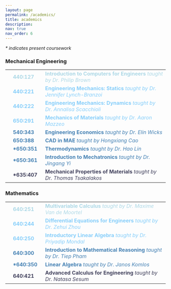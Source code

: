 ```yaml
---
layout: page
permalink: /academics/
title: academics
description:
nav: true
nav_order: 6
---
```

<html lang="en">
<head>
    <meta charset="UTF-8">
    <meta name="viewport" content="width=device-width, initial-scale=1.0">
    <title>Course Levels</title>
    <style>
        .level-100 {
            color: #ADD8E6; /* Light Blue */
            font-weight: bold;
        }
        .level-200 {
            color: #87CEFA; /* Sky Blue */
            font-weight: bold;
        }
        .level-300 {
            color: #4682B4; /* Steel Blue */
            font-weight: bold;
        }
        .level-400 {
            color: rgb(67, 67, 94); /* Dark Blue */
            font-weight: bold;
        }
        em {
            font-style: italic;
             font-weight: normal;
        }
    </style>
</head>
<body>
    <p><em>* indicates present coursework</em></p>
    <h3 style="font-weight: bold;">Mechanical Engineering</h3>
    <table>
        <tbody>
            <tr>
                <td><br></td>
                <td class="level-100">440:127&nbsp;&nbsp;</td>
                <td class="level-100">Introduction to Computers for Engineers <em>taught by Dr. Philip Brown</em></td>
            </tr>
            <tr>
                <td><br></td>
                <td class="level-200">440:221&nbsp;&nbsp;</td>
                <td class="level-200">Engineering Mechanics: Statics <em>taught by Dr. Jennifer Lynch-Branzoi</em></td>
            </tr>
            <tr>
                <td><br></td>
                <td class="level-200">440:222&nbsp;&nbsp;</td>
                <td class="level-200">Engineering Mechanics: Dynamics <em>taught by Dr. Annalisa Scacchioli</em></td>
            </tr>
            <tr>
                <td><br></td>
                <td class="level-200">650:291&nbsp;&nbsp;</td>
                <td class="level-200">Mechanics of Materials <em>taught by Dr. Aaron Mazzeo</em></td>
            </tr>
            <tr>
                <td><br></td>
                <td class="level-300">540:343&nbsp;&nbsp;</td>
                <td class="level-300">Engineering Economics <em>taught by Dr. Elin Wicks</em></td>
            </tr>
            <tr>
                <td><br></td>
                <td class="level-300">650:388&nbsp;&nbsp;</td>
                <td class="level-300">CAD in MAE <em>taught by Hongxiang Cao</em></td>
            </tr>
            <tr>
                <td><br></td>
                <td class="level-300">*650:351&nbsp;&nbsp;</td>
                <td class="level-300">Thermodynamics <em>taught by Dr. Hao Lin</em></td>
            </tr>
            <tr>
                <td><br></td>
                <td class="level-300">*650:361&nbsp;&nbsp;</td>
                <td class="level-300">Introduction to Mechatronics <em>taught by Dr. Jingang Yi</em></td>
            </tr>
            <tr>
                <td><br></td>
                <td class="level-400">*635:407&nbsp;&nbsp;</td>
                <td class="level-400">Mechanical Properties of Materials <em>taught by Dr. Thomas Tsakalakos</em></td>
            </tr>
        </tbody>
    </table>
    <h3 style="font-weight: bold;">Mathematics</h3>
    <table>
        <tbody>
            <tr>
                <td><br></td>
                <td class="level-100">640:251&nbsp;&nbsp;</td>
                <td class="level-100">Multivariable Calculus <em>taught by Dr. Maxime Van de Moortel</em></td>
            </tr>
            <tr>
                <td><br></td>
                <td class="level-200">640:244&nbsp;&nbsp;</td>
                <td class="level-200">Differential Equations for Engineers <em>taught by Dr. Zehui Zhou</em></td>
            </tr>
            <tr>
                <td><br></td>
                <td class="level-200">640:250&nbsp;&nbsp;</td>
                <td class="level-200">Introductory Linear Algebra <em>taught by Dr. Priyadip Mondal</em></td>
            </tr>
            <tr>
                <td><br></td>
                <td class="level-300">640:300&nbsp;&nbsp;</td>
                <td class="level-300">Introduction to Mathematical Reasoning <em>taught by Dr. Tiep Pham</em></td>
            </tr>
            <tr>
                <td><br></td>
                <td class="level-300">*640:350&nbsp;&nbsp;</td>
                <td class="level-300">Linear Algebra <em>taught by Dr. Janos Komlos</em></td>
            </tr>
            <tr>
                <td><br></td>
                <td class="level-400">640:421&nbsp;&nbsp;</td>
                <td class="level-400">Advanced Calculus for Engineering <em>taught by Dr. Natasa Sesum</em></td>
            </tr>
        </tbody>
    </table>
</body>
</html>
